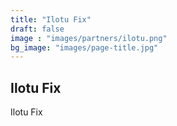 ```yaml
---
title: "Ilotu Fix"
draft: false
image : "images/partners/ilotu.png"
bg_image: "images/page-title.jpg"
---
```


## Ilotu Fix

Ilotu Fix